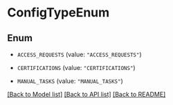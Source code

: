 # ConfigTypeEnum

## Enum


* `ACCESS_REQUESTS` (value: `"ACCESS_REQUESTS"`)

* `CERTIFICATIONS` (value: `"CERTIFICATIONS"`)

* `MANUAL_TASKS` (value: `"MANUAL_TASKS"`)


[[Back to Model list]](../README.md#documentation-for-models) [[Back to API list]](../README.md#documentation-for-api-endpoints) [[Back to README]](../README.md)


